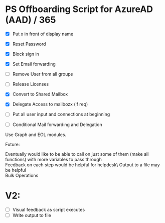 # PS Offboarding Script for AzureAD (AAD) / 365 

- [X] Put x in front of display name 
- [X] Reset Password 
- [X] Block sign in 
- [X] Set Email forwarding 
- [ ] Remove User from all groups 
- [ ] Release Licenses 
- [X] Convert to Shared Mailbox
- [X] Delegate Access to mailbozx (if req) 
- [ ] Put all user input and connections at beginning 
- [ ] Conditional Mail forwarding and Delegation 


Use Graph and EOL modules.  

Future: 

Eventually would like to be able to call on just some of them (make all functions) with more variables to pass through\
Feedback on each step would be helpful for helpdesk\ 
Output to a file may be helpful\
Bulk Operations

# V2:

 - [ ] Visual feedback as script executes 
 - [ ] Write output to file 
